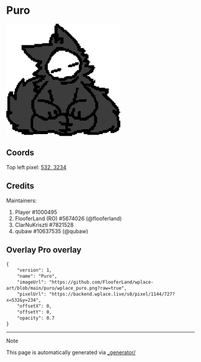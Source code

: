 # Puro

<img src="././wplace_puro.png" height="300px" style="image-rendering: pixelated;" />

## Coords

Top left pixel: [532, 3234](https://wplace.live/?lat=46.16650172790631&lng=21.18735318427732&zoom=16.155257546899563)

## Credits

Maintainers: 
1. Player #1000495
2. FlooferLand (RO) #5674026 (@flooferland)
3. ClarNuKriszti #7821528
4. qubaw #10637535 (@qubaw)

## Overlay Pro overlay

```
{
    "version": 1,
    "name": "Puro",
    "imageUrl": "https://github.com/FlooferLand/wplace-art/blob/main/puro/wplace_puro.png?raw=true",
    "pixelUrl": "https://backend.wplace.live/s0/pixel/1144/727?x=532&y=234",
    "offsetX": 0,
    "offsetY": 0,
    "opacity": 0.7
}
```

---

> [!NOTE]
> This page is automatically generated via [_generator/](../_generator)